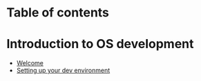 # Table of contents

# Introduction to OS development
+ [Welcome](./notes/welcome.md)
+ [Setting up your dev environment](./notes/set-up-dev-env.md)